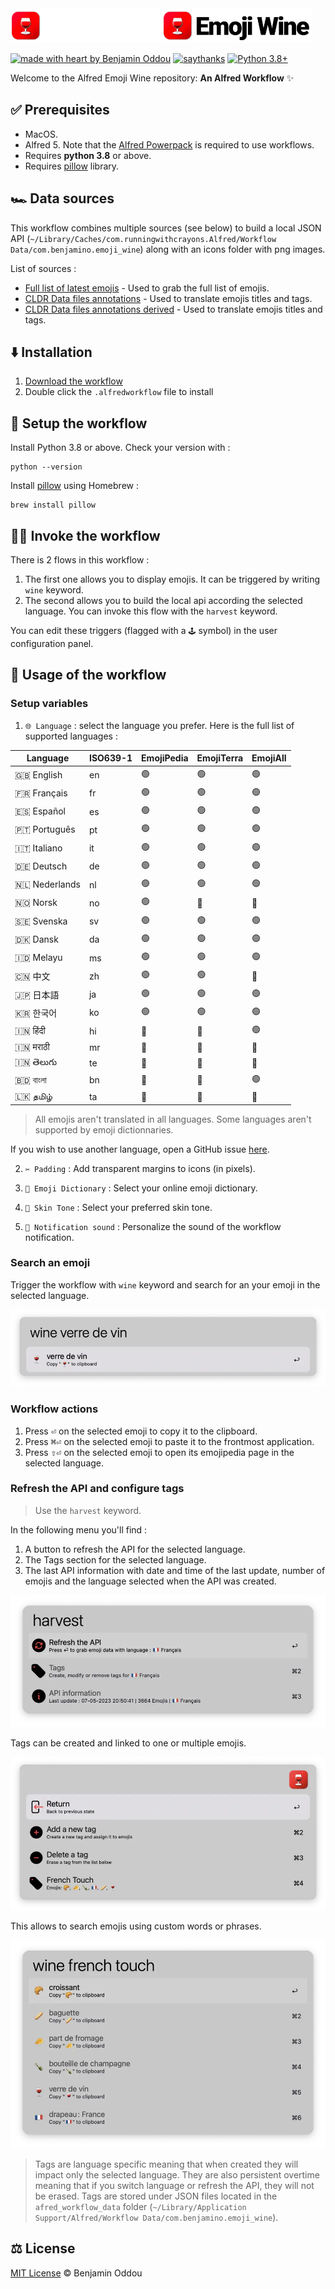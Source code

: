 <img src="public/icon_dark_mode.webp#gh-dark-mode-only" alt="logo-dark" height="55"/>
<img src="public/icon_light_mode.webp#gh-light-mode-only" alt="logo-light" height="55"/>

[![made with heart by Benjamin Oddou](https://img.shields.io/badge/made%20with%20%E2%99%A5%20by-benjamin%20oddou-ff2f35.svg?style=flat)](https://github.com/BenjaminOddou)
[![saythanks](https://img.shields.io/badge/say-thanks-bf0001.svg?style=flat)](https://saythanks.io/to/BenjaminOddou)
[![Python 3.8+](https://img.shields.io/badge/python-3.8+-7f0000.svg)](https://www.python.org/downloads/macos/)

Welcome to the Alfred Emoji Wine repository: **An Alfred Workflow** ✨

## ✅ Prerequisites

* MacOS.
* Alfred 5. Note that the [Alfred Powerpack](https://www.alfredapp.com/powerpack/) is required to use workflows.
* Requires **python 3.8** or above.
* Requires [pillow](https://formulae.brew.sh/formula/pillow) library.

## 🏎️ Data sources

This workflow combines multiple sources (see below) to build a local JSON API (`~/Library/Caches/com.runningwithcrayons.Alfred/Workflow Data/com.benjamino.emoji_wine`) along with an icons folder with png images.

List of sources :
* [Full list of latest emojis](https://unicode.org/Public/emoji/latest/emoji-test.txt) - Used to grab the full list of emojis.
* [CLDR Data files annotations](https://github.com/unicode-org/cldr/tree/main/common/annotations) - Used to translate emojis titles and tags.
* [CLDR Data files annotations derived](https://github.com/unicode-org/cldr/tree/main/common/annotationsDerived) - Used to translate emojis titles and tags.

## ⬇️ Installation

1. [Download the workflow](https://github.com/BenjaminOddou/alfred-emoji-wine/releases/latest)
2. Double click the `.alfredworkflow` file to install

## 🧰 Setup the workflow

Install Python 3.8 or above. Check your version with :

```shell
python --version
```

Install [pillow](https://formulae.brew.sh/formula/pillow) using Homebrew :

```shell
brew install pillow
```

## 🧙‍♂️ Invoke the workflow

There is 2 flows in this workflow :

1. The first one allows you to display emojis. It can be triggered by writing `wine` keyword.
2. The second allows you to build the local api according the selected language. You can invoke this flow with the `harvest` keyword.

You can edit these triggers (flagged with a `🕹️` symbol) in the user configuration panel.

## 🤖 Usage of the workflow

### Setup variables

1. `🌐 Language` : select the language you prefer. Here is the full list of supported languages :

| **Language**    | **ISO639\-1** | **EmojiPedia** | **EmojiTerra** | **EmojiAll** |
|-----------------|---------------|----------------|----------------|--------------|
| 🇬🇧 English    | en            | 🟢             | 🟢             | 🟢           |
| 🇫🇷 Français   | fr            | 🟢             | 🟢             | 🟢           |
| 🇪🇸 Español    | es            | 🟢             | 🟢             | 🟢           |
| 🇵🇹 Português  | pt            | 🟢             | 🟢             | 🟢           |
| 🇮🇹 Italiano   | it            | 🟢             | 🟢             | 🟢           |
| 🇩🇪 Deutsch    | de            | 🟢             | 🟢             | 🟢           |
| 🇳🇱 Nederlands | nl            | 🟢             | 🟢             | 🟢           |
| 🇳🇴 Norsk      | no            | 🟢             | 🔴             | 🔴           |
| 🇸🇪 Svenska    | sv            | 🟢             | 🟢             | 🟢           |
| 🇩🇰 Dansk      | da            | 🟢             | 🟢             | 🟢           |
| 🇮🇩 Melayu     | ms            | 🟢             | 🟢             | 🟢           |
| 🇨🇳 中文         | zh            | 🟢             | 🟢             | 🔴           |
| 🇯🇵 日本語        | ja            | 🟢             | 🟢             | 🟢           |
| 🇰🇷 한국어        | ko            | 🟢             | 🟢             | 🟢           |
| 🇮🇳 हिंदी      | hi            | 🔴             | 🔴             | 🟢           |
| 🇮🇳 मराठी      | mr            | 🔴             | 🔴             | 🔴           |
| 🇮🇳 తెలుగు     | te            | 🔴             | 🔴             | 🔴           |
| 🇧🇩 বাংলা      | bn            | 🔴             | 🔴             | 🟢           |
| 🇱🇰 தமிழ்      | ta            | 🔴             | 🔴             | 🔴           |

> All emojis aren't translated in all languages. Some languages aren't supported by emoji dictionnaries.

If you wish to use another language, open a GitHub issue [here](https://github.com/BenjaminOddou/alfred-emoji-wine/issues/new).

2. `✂️ Padding` : Add transparent margins to icons (in pixels).

3. `📖 Emoji Dictionary` : Select your online emoji dictionary.

4. `🌈 Skin Tone` : Select your preferred skin tone.

5. `🎷 Notification sound` : Personalize the sound of the workflow notification.

### Search an emoji

Trigger the workflow with `wine` keyword and search for an your emoji in the selected language.

![search](public/search.webp)

### Workflow actions

1. Press <kbd>⏎</kbd> on the selected emoji to copy it to the clipboard.
2. Press <kbd>⌘</kbd><kbd>⏎</kbd> on the selected emoji to paste it to the frontmost application.
3. Press <kbd>⇧</kbd><kbd>⏎</kbd> on the selected emoji to open its emojipedia page in the selected language.

### Refresh the API and configure tags

> Use the `harvest` keyword.

In the following menu you'll find :
1. A button to refresh the API for the selected language.
2. The Tags section for the selected language.
3. The last API information with date and time of the last update, number of emojis and the language selected when the API was created.

![harvest](public/harvest.webp)

Tags can be created and linked to one or multiple emojis.

![tag](public/tag.webp)

This allows to search emojis using custom words or phrases.

![search_tag](public/search_tag.webp)

> Tags are language specific meaning that when created they will impact only the selected language. They are also persistent overtime meaning that if you switch language or refresh the API, they will not be erased. Tags are stored under JSON files located in the `afred_workflow_data` folder (`~/Library/Application Support/Alfred/Workflow Data/com.benjamino.emoji_wine`).

## ⚖️ License

[MIT License](LICENSE) © Benjamin Oddou
